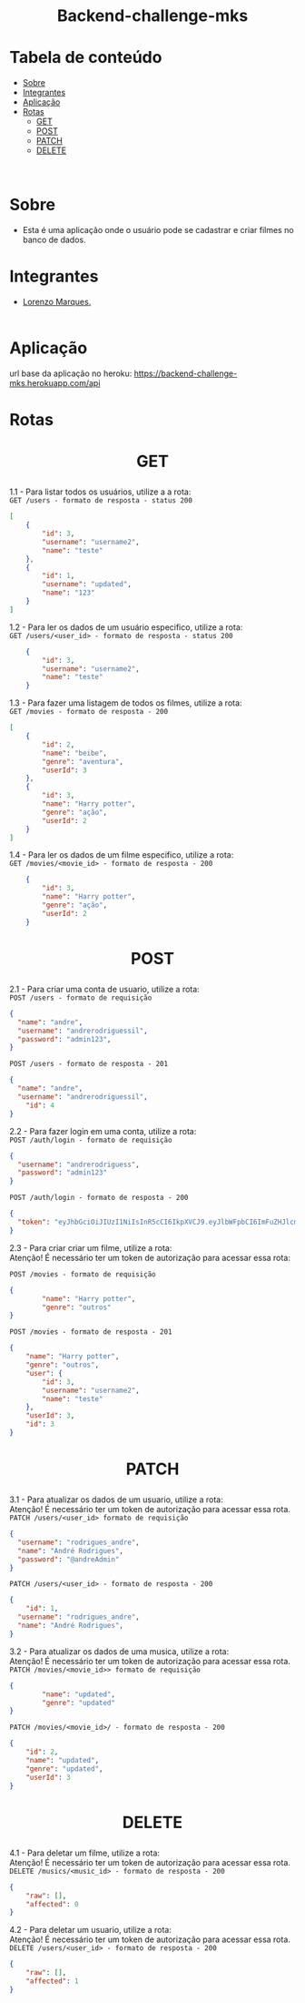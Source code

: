 <h1 align="center">Backend-challenge-mks</h1>

# Tabela de conteúdo

<!--ts-->
 - [Sobre](#Sobre)
 - [Integrantes](#Integrantes)
 - [Aplicação](#Aplicação)
 - [Rotas](#Rotas)
    - [GET](#GET)
    - [POST](#POST)
    - [PATCH](#PATCH)
    - [DELETE](DELETE)
<!--te-->

<br>

# Sobre

- Esta é uma aplicação onde o usuário pode se cadastrar e criar filmes no banco de dados.
  <br>

# Integrantes

- <a href="https://github.com/LorenzoMarques">Lorenzo Marques.</a> <br>
  <br>

# Aplicação

url base da aplicação no heroku: https://backend-challenge-mks.herokuapp.com/api

# Rotas

# <p align="center">GET</p>

1.1 - Para listar todos os usuários, utilize a a rota: <br>
`GET /users - formato de resposta - status 200`

```json
[
	{
		"id": 3,
		"username": "username2",
		"name": "teste"
	},
	{
		"id": 1,
		"username": "updated",
		"name": "123"
	}
]
```

1.2 - Para ler os dados de um usuário especifico, utilize a rota:<br>
`GET /users/<user_id> - formato de resposta - status 200`

```json
	{
		"id": 3,
		"username": "username2",
		"name": "teste"
	}
```


1.3 - Para fazer uma listagem de todos os filmes, utilize a rota:<br>
`GET /movies - formato de resposta - 200`

```json
[
	{
		"id": 2,
		"name": "beibe",
		"genre": "aventura",
		"userId": 3
	},
	{
		"id": 3,
		"name": "Harry potter",
		"genre": "ação",
		"userId": 2
	}
]
```

1.4 - Para ler os dados de um filme especifico, utilize a rota:<br>
`GET /movies/<movie_id> - formato de resposta - 200`

```json
	{
		"id": 3,
		"name": "Harry potter",
		"genre": "ação",
		"userId": 2
	}
```


# <p align="center">POST</p>

2.1 - Para criar uma conta de usuario, utilize a rota:<br>
`POST /users - formato de requisição`

```json
{
  "name": "andre",
  "username": "andrerodriguessil",
  "password": "admin123",
}
```

`POST /users - formato de resposta - 201`

```json
{
  "name": "andre",
  "username": "andrerodriguessil",
	"id": 4
}
```

2.2 - Para fazer login em uma conta, utilize a rota:<br>
`POST /auth/login - formato de requisição`

```json
{
  "username": "andrerodriguess",
  "password": "admin123"
}
```

`POST /auth/login - formato de resposta - 200`

```json
{
  "token": "eyJhbGciOiJIUzI1NiIsInR5cCI6IkpXVCJ9.eyJlbWFpbCI6ImFuZHJlcm9kcmlndWVzc2lsQGdtYWlsLmNvbSIsImlhdCI6MTY1MzYyMDIwOSwiZXhwIjoxNjUzNzA2NjA5fQ.fPnervTSxD4JvoTpgvitV23GDhy328iH9zHKb-eCS0w"
}
```

2.3 - Para criar criar um filme, utilize a rota:<br>
Atenção! É necessário ter um token de autorização para acessar essa rota:<br>

`POST /movies - formato de requisição`

```json
{
		"name": "Harry potter",
		"genre": "outros"
}
```

`POST /movies - formato de resposta - 201`

```json
{
	"name": "Harry potter",
	"genre": "outros",
	"user": {
		"id": 3,
		"username": "username2",
		"name": "teste"
	},
	"userId": 3,
	"id": 3
}
```

# <p align="center">PATCH</p>

3.1 - Para atualizar os dados de um usuario, utilize a rota:<br>
Atenção! É necessário ter um token de autorização para acessar essa rota.<br>
`PATCH /users/<user_id> formato de requisição`

```json
{
  "username": "rodrigues_andre",
  "name": "André Rodrigues",
  "password": "@andreAdmin"
}
```

`PATCH /users/<user_id> - formato de resposta - 200`

```json
{
	"id": 1,
  "username": "rodrigues_andre",
  "name": "André Rodrigues",
}
```

3.2 - Para atualizar os dados de uma musica, utilize a rota:<br>
Atenção! É necessário ter um token de autorização para acessar essa rota.<br>
`PATCH /movies/<movie_id>> formato de requisição`

```json
{
		"name": "updated",
		"genre": "updated"
}
```

`PATCH /movies/<movie_id>/ - formato de resposta - 200`

```json
{
	"id": 2,
	"name": "updated",
	"genre": "updated",
	"userId": 3
}
```



# <p align="center">DELETE</p>

4.1 - Para deletar um filme, utilize a rota:<br>
Atenção! É necessário ter um token de autorização para acessar essa rota.<br>
`DELETE /musics/<music_id> - formato de resposta - 200`

```json
{
	"raw": [],
	"affected": 0
}
```

4.2 - Para deletar um usuario, utilize a rota:<br>
Atenção! É necessário ter um token de autorização para acessar essa rota.<br>
`DELETE /users/<user_id> - formato de resposta - 200`

```json
{
	"raw": [],
	"affected": 1
}
```

